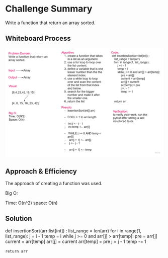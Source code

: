 # Challenge Summary

Write a function that return an array sorted.

## Whiteboard Process

![whiteboard](img/code-challenge-26.jpg)

## Approach & Efficiency

The approach of creating a function was used.

Big O:

Time: O(n^2)
space: O(n)

## Solution

def insertionSort(arr:list[int]) :
    list_range = len(arr)
    for i in range(1, list_range):
        j = i - 1
        temp = i
        while j >= 0 and arr[j] > arr[temp]:
            pre = arr[j]
            current = arr[temp]
            arr[j] = current
            arr[temp] = pre
            j = j - 1
            temp -= 1

    return arr
